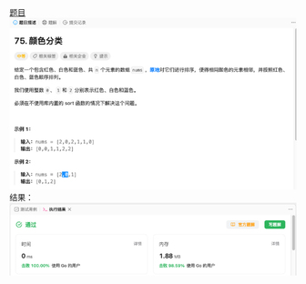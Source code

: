 [题目](https://leetcode.cn/problems/sort-colors/?envType=study-plan-v2&envId=top-100-liked)
![pic](img.png)
结果：
![pic](result.png)
